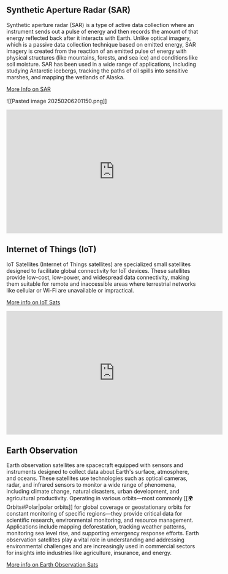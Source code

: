 ## Synthetic Aperture Radar (SAR)

Synthetic aperture radar (SAR) is a type of active data collection where an instrument sends out a pulse of energy and then records the amount of that energy reflected back after it interacts with Earth. Unlike optical imagery, which is a passive data collection technique based on emitted energy, SAR imagery is created from the reaction of an emitted pulse of energy with physical structures (like mountains, forests, and sea ice) and conditions like soil moisture. SAR has been used in a wide range of applications, including studying Antarctic icebergs, tracking the paths of oil spills into sensitive marshes, and mapping the wetlands of Alaska.

[More Info on SAR](https://www.earthdata.nasa.gov/learn/earth-observation-data-basics/sar)

![[Pasted image 20250206201150.png]]

<iframe width="564" height="322" src="https://www.youtube.com/embed/u2bUKEi9It4" title="Satellites Use &#39;This Weird Trick&#39; To See More Than They Should - Synthetic Aperture Radar Explained." frameborder="0" allow="accelerometer; autoplay; clipboard-write; encrypted-media; gyroscope; picture-in-picture; web-share" referrerpolicy="strict-origin-when-cross-origin" allowfullscreen></iframe>

## Internet of Things (IoT)

IoT Satellites (Internet of Things satellites) are specialized small satellites designed to facilitate global connectivity for IoT devices. These satellites provide low-cost, low-power, and widespread data connectivity, making them suitable for remote and inaccessible areas where terrestrial networks like cellular or Wi-Fi are unavailable or impractical.

[More info on IoT Sats](https://news.viasat.com/blog/corporate/satellite-iot-the-future-of-networking#:~:text=Satellite%20IoT%20refers%20to%20the,seamless%20connectivity%20and%20data%20exchange.&text=Firstly%2C%20IIoT%2Denabled%20devices%20such,communication%20%7Bmodules%2Fterminals%7D.)

<iframe width="564" height="322" src="https://www.youtube.com/embed/f3WZ2bc2LnQ" title="IoT-over-Satellite / Massive LEO Constellations, challenges and opportunities" frameborder="0" allow="accelerometer; autoplay; clipboard-write; encrypted-media; gyroscope; picture-in-picture; web-share" referrerpolicy="strict-origin-when-cross-origin" allowfullscreen></iframe>

## Earth Observation

Earth observation satellites are spacecraft equipped with sensors and instruments designed to collect data about Earth's surface, atmosphere, and oceans. These satellites use technologies such as optical cameras, radar, and infrared sensors to monitor a wide range of phenomena, including climate change, natural disasters, urban development, and agricultural productivity. Operating in various orbits—most commonly [[🌍 Orbits#Polar|polar orbits]] for global coverage or geostationary orbits for constant monitoring of specific regions—they provide critical data for scientific research, environmental monitoring, and resource management. Applications include mapping deforestation, tracking weather patterns, monitoring sea level rise, and supporting emergency response efforts. Earth observation satellites play a vital role in understanding and addressing environmental challenges and are increasingly used in commercial sectors for insights into industries like agriculture, insurance, and energy.

[More info on Earth Observation Sats](https://en.wikipedia.org/wiki/Earth_observation_satellite)


